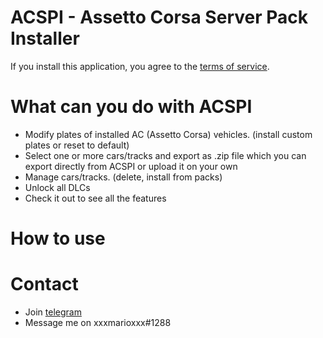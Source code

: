 # ACSPI - Assetto Corsa Server Pack Installer

If you install this application, you agree to the [terms of service](/tos.md).



# What can you do with ACSPI

- Modify plates of installed AC (Assetto Corsa) vehicles. (install custom plates or reset to default)
- Select one or more cars/tracks and export as .zip file which you can export directly from ACSPI or upload it on your own
- Manage cars/tracks. (delete, install from packs)
- Unlock all DLCs
- Check it out to see all the features

# How to use



# Contact
- Join [telegram](https://t.me/acspidev)
- Message me on xxxmarioxxx#1288
